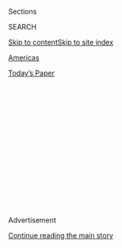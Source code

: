 <div id="app">

<div>

<div>

<div>

<div class="NYTAppHideMasthead css-1q2w90k e1suatyy0">

<div class="section css-ui9rw0 e1suatyy2">

<div class="css-eph4ug er09x8g0">

<div class="css-6n7j50">

</div>

<span class="css-1dv1kvn">Sections</span>

<div class="css-10488qs">

<span class="css-1dv1kvn">SEARCH</span>

</div>

[Skip to content](#site-content)[Skip to site
index](#site-index)

</div>

<div id="masthead-section-label" class="css-1wr3we4 eaxe0e00">

[Americas](https://www.nytimes3xbfgragh.onion/section/world/americas)

</div>

<div class="css-10698na e1huz5gh0">

</div>

</div>

<div id="masthead-bar-one" class="section hasLinks css-15hmgas e1csuq9d3">

<div class="css-uqyvli e1csuq9d0">

</div>

<div class="css-1uqjmks e1csuq9d1">

</div>

<div class="css-9e9ivx">

[](https://myaccount.nytimes3xbfgragh.onion/auth/login?response_type=cookie&client_id=vi)

</div>

<div class="css-1bvtpon e1csuq9d2">

[Today’s
Paper](https://www.nytimes3xbfgragh.onion/section/todayspaper)

</div>

</div>

</div>

</div>

<div data-aria-hidden="false">

<div id="site-content" data-role="main">

<div>

<div class="css-1aor85t" style="opacity:0.000000001;z-index:-1;visibility:hidden">

<div class="css-1hqnpie">

<div class="css-epjblv">

<span class="css-17xtcya">[Americas](/section/world/americas)</span><span class="css-x15j1o">|</span><span class="css-fwqvlz">As
Trump Orders Wall, Mexico’s President Considers Canceling U.S.
Trip</span>

</div>

<div class="css-k008qs">

<div class="css-1iwv8en">

<span class="css-18z7m18"></span>

<div>

</div>

</div>

<span class="css-1n6z4y">https://nyti.ms/2ktMun5</span>

<div class="css-1705lsu">

<div class="css-4xjgmj">

<div class="css-4skfbu" data-role="toolbar" data-aria-label="Social Media Share buttons, Save button, and Comments Panel with current comment count" data-testid="share-tools">

  - 
  - 
  - 
  - 
    
    <div class="css-6n7j50">
    
    </div>

  - 
  - 

</div>

</div>

</div>

</div>

</div>

</div>

<div class="css-13pd83m">

</div>

<div id="top-wrapper" class="css-1sy8kpn">

<div id="top-slug" class="css-l9onyx">

Advertisement

</div>

[Continue reading the main
story](#after-top)

<div class="ad top-wrapper" style="text-align:center;height:100%;display:block;min-height:250px">

<div id="top" class="place-ad" data-position="top" data-size-key="top">

</div>

</div>

<div id="after-top">

</div>

</div>

<div id="sponsor-wrapper" class="css-1hyfx7x">

<div id="sponsor-slug" class="css-19vbshk">

Supported by

</div>

[Continue reading the main
story](#after-sponsor)

<div id="sponsor" class="ad sponsor-wrapper" style="text-align:center;height:100%;display:block">

</div>

<div id="after-sponsor">

</div>

</div>

<div class="css-1vkm6nb ehdk2mb0">

# As Trump Orders Wall, Mexico’s President Considers Canceling U.S. Trip

</div>

<div class="css-79elbk" data-testid="photoviewer-wrapper">

<div class="css-z3e15g" data-testid="photoviewer-wrapper-hidden">

</div>

<div class="css-1a48zt4 ehw59r15" data-testid="photoviewer-children">

![<span class="css-16f3y1r e13ogyst0" data-aria-hidden="true">President
Enrique Peña Nieto of Mexico before giving a foreign policy speech this
week in Mexico City. He has so far resisted pressure to respond more
forcefully to President Trump’s
provocations.</span><span class="css-cnj6d5 e1z0qqy90" itemprop="copyrightHolder"><span class="css-1ly73wi e1tej78p0">Credit...</span><span><span>Ronaldo
Schemidt/Agence France-Presse — Getty
Images</span></span></span>](https://static01.graylady3jvrrxbe.onion/images/2017/01/26/world/26mexico/26mexico-articleInline.jpg?quality=75&auto=webp&disable=upscale)

</div>

</div>

<div class="css-xt80pu e12qa4dv0">

<div class="css-18e8msd">

<div class="css-vp77d3 epjyd6m0">

<div class="css-1baulvz">

By [<span class="css-1baulvz last-byline" itemprop="name">Azam
Ahmed</span>](http://www.nytimes3xbfgragh.onion/by/azam-ahmed)

</div>

</div>

  - Jan. 25,
    2017

  - 
    
    <div class="css-4xjgmj">
    
    <div class="css-d8bdto" data-role="toolbar" data-aria-label="Social Media Share buttons, Save button, and Comments Panel with current comment count" data-testid="share-tools">
    
      - 
      - 
      - 
      - 
        
        <div class="css-6n7j50">
        
        </div>
    
      - 
      - 
    
    </div>
    
    </div>

</div>

</div>

<div class="section meteredContent css-1r7ky0e" name="articleBody" itemprop="articleBody">

<div class="css-1fanzo5 StoryBodyCompanionColumn">

<div class="css-53u6y8">

MEXICO CITY — When Donald J. Trump called some Mexican immigrants
rapists, threatened to deport millions of them and promised to build a
wall to keep others out, Mexican officials counseled caution, saying it
was merely bluster from an unlikely candidate who, if elected, would
never follow through.

Now, after just five days in office, President Trump is looking a lot
like Candidate Trump — and the Mexicans are furious.

With just a few strokes of the pen on Wednesday, the new American
president signed an executive order to beef up the nation’s deportation
force and start construction on a new wall between the nations. Adding
to the perceived insult was the timing of the order: It came on the
first day of talks between top Mexican officials and their counterparts
in Washington, and just days before a meeting between the two countries’
presidents.

The action was enough to prompt President Enrique Peña Nieto of Mexico
to consider scrapping his plans to visit the White House on Tuesday,
according to Mexican officials. In a video message delivered over
Twitter on Wednesday night, Mr. Peña Nieto did not address whether he
would cancel the meeting, saying only that future steps would be taken
in consultation with the country’s lawmakers. Instead, he reiterated his
commitment to protect the interests of Mexico and the Mexican people,
and chided the move in Washington to continue with the wall.

</div>

</div>

<div class="css-1fanzo5 StoryBodyCompanionColumn">

<div class="css-53u6y8">

“I regret and condemn the United States’ decision to continue with the
construction of a wall that, for years now, far from uniting us, divides
us,” he said.

It mattered little to Mexicans whether Mr. Trump’s order would receive
congressional approval or the funding required to fulfill it.

The perceived insults endured during the campaign had finally turned
into action. Decades of friendly relations between the nations — on
matters involving trade, security and migration — seemed to be
unraveling.

</div>

</div>

![<span class="css-16f3y1r e13ogyst0">President Trump ordered the
construction of a Mexican border wall in January. The contentious pledge
to build a wall and force Mexico — or Congress — to pay for it has been
a touchstone of his
presidency.</span><span class="css-cch8ym"><span class="css-1dv1kvn">Credit</span><span class="css-cnj6d5 e1z0qqy90" itemprop="copyrightHolder"><span class="css-1ly73wi e1tej78p0">Credit...</span><span>Lucy
Nicholson/Reuters</span></span></span>](https://static01.graylady3jvrrxbe.onion/images/2017/08/24/multimedia/24dc-wall/merlin-to-scoop-126242489-947823-videoSixteenByNine3000.jpg)

<div class="css-1fanzo5 StoryBodyCompanionColumn">

<div class="css-53u6y8">

Calls began to come in from across the political spectrum for Mr. Peña
Nieto to cancel his visit, and to respond with greater fortitude to the
perceived menace from President Trump. On Twitter, Mr. Trump’s action
was referred to by politicians and historians as a “an offense to
Mexico,” a “slap in the face” and a “monument to lies.”

</div>

</div>

<div class="css-1fanzo5 StoryBodyCompanionColumn">

<div class="css-53u6y8">

Historians said that not since President Calvin Coolidge threatened to
invade a “Soviet Mexico” had the United States so deeply antagonized the
Mexican populace.

“It is an unprecedented moment for the bilateral relationship,” said
Genaro Lozano, a professor at the Iberoamerican University in Mexico
City. “In the 19th century, we fought a war with the U.S.; now we find
ourselves in a low-intensity war, a commercial one over Nafta and an
immigration war due to the measures he just announced.”

The fear of many in Mexico is that Mr. Trump’s remarks will force Mr.
Peña Nieto’s hand. While the Mexican president has opted for dialogue
over confrontation, the building pressure, and perceived slights, could
complicate his agenda.

That could ultimately lead to disastrous consequences. With Nafta gone,
both countries would be likely to suffer significant damage to their
economies, and Mexico could see a sharp decline in foreign investment.
The United States, meanwhile, might find its southern neighbor far less
willing to cooperate on issues of security.

Pressure from the political opposition could also color the Mexican
government’s response. During a rally, the leftist politician Andrés
Manuel López Obrador asked for Mr. Peña Nieto to appeal to the United
Nations and accused Mr. Trump of “violating human rights” and of racism.

Mr. López Obrador, who ran a close race against Mr. Peña Nieto for
president in 2012, said the actions by Mr. Trump on Wednesday were “a
great opportunity for Peña to begin his defense of Mexican immigrants,
with steadiness and dignity.”

And while Mexico does not want a war of words — or a trade war — with
Washington, the dynamic has already started to change. In recent days,
top government officials said they would be [willing to walk away from
Nafta](https://www.nytimes3xbfgragh.onion/2017/01/24/world/americas/trump-mexico-nafta.html)
if the negotiations did not suit Mexico’s interests. That position was
unthinkable even a few months ago.

</div>

</div>

<div class="css-1fanzo5 StoryBodyCompanionColumn">

<div class="css-53u6y8">

For a new American president, Mr. Trump is both well known in Mexico and
widely disliked. His remarks have unified an otherwise fractious
country, where corruption, a shaky rule of law and economic struggles
have alienated many and kept them from becoming politically engaged. As
Mr. Trump’s promises have begun to materialize into action, the public
discourse is changing.

</div>

</div>

<div class="css-79elbk" data-testid="photoviewer-wrapper">

<div class="css-z3e15g" data-testid="photoviewer-wrapper-hidden">

</div>

<div class="css-1a48zt4 ehw59r15" data-testid="photoviewer-children">

![<span class="css-16f3y1r e13ogyst0" data-aria-hidden="true">Mexico’s
foreign minister, Luis Videgaray, orchestrated Donald J. Trump’s visit
to Mexico during the campaign last year, when he was finance
minister.</span><span class="css-cnj6d5 e1z0qqy90" itemprop="copyrightHolder"><span class="css-1ly73wi e1tej78p0">Credit...</span><span>Edgard
Garrido/Reuters</span></span>](https://static01.graylady3jvrrxbe.onion/images/2017/01/26/world/26mexico2/26mexico2-articleInline.jpg?quality=75&auto=webp&disable=upscale)

</div>

</div>

<div class="css-1fanzo5 StoryBodyCompanionColumn">

<div class="css-53u6y8">

Some fear the worst.

“Diplomatic relations are ever changing, never static, but there is a
real concern that this wall, as a powerful symbol of national resolve,
will unleash a blunt, raw nationalism in Mexico,” said Allert
Brown-Gort, a professor of international relations at the Autonomous
Technological Institute of Mexico. “It would be similar to the one the
American government is showing, and would undermine all efforts for the
relations to go back to their normal state.”

The Trump broadside on Wednesday, coming as the Mexican foreign
minister, Luis Videgaray, was to begin preliminary talks in Washington,
was a new low in bilateral relations.

Mr. Videgaray orchestrated Mr. Trump’s visit to Mexico during the
campaign last year, when he was finance minister. The move drew such
widespread condemnation that [Mr. Videgaray
resigned.](https://www.nytimes3xbfgragh.onion/2016/09/08/world/americas/mexico-finance-minister-luis-videgaray-resigns.html)

After Mr. Trump’s victory, Mr. Videgaray’s fortunes revived and he
became foreign minister. But any hope that his invitation to Washington
could be leveraged in Mexico’s favor now seem dashed.

Many Mexicans said conciliatory gestures were no longer an option.

“It’s like we are Charlie Brown and they are Lucy with the football,”
said Jorge Castañeda, a former foreign minister. “Peña is a weak
president in a weak country at a weak moment, but he has to find a way
to get some official backbone.”

</div>

</div>

<div class="css-1fanzo5 StoryBodyCompanionColumn">

<div class="css-53u6y8">

Still, despite the outrage, there was a recognition that the action was
more political than substantive, like the wall itself. A meaningful
stretch of the United States border is already lined with a wall, and
illegal immigration persists.

“Symbolic gestures are not going to change the fact that we’re neighbors
and that our countries will affect each other in perpetuity,” said
Carlos Pascual, a former United States ambassador to Mexico. “We have no
choice but to keep working for better solutions.”

Others took talk of a wall with a grain of salt, figuring Mexican
creativity, or ingenuity, would render it useless anyway.

“This is just politics, it won’t upend life in Mexico,” said Ariel
Najum, 39, who runs a family business. “You know how Mexicans are: If
they go high, we go underneath, with tunnels.”

</div>

</div>

</div>

<div>

</div>

<div>

</div>

<div>

</div>

<div>

<div id="bottom-wrapper" class="css-1ede5it">

<div id="bottom-slug" class="css-l9onyx">

Advertisement

</div>

[Continue reading the main
story](#after-bottom)

<div id="bottom" class="ad bottom-wrapper" style="text-align:center;height:100%;display:block;min-height:90px">

</div>

<div id="after-bottom">

</div>

</div>

</div>

</div>

</div>

## Site Index

<div>

</div>

## Site Information Navigation

  - [© <span>2020</span> <span>The New York Times
    Company</span>](https://help.nytimes3xbfgragh.onion/hc/en-us/articles/115014792127-Copyright-notice)

<!-- end list -->

  - [NYTCo](https://www.nytco.com/)
  - [Contact
    Us](https://help.nytimes3xbfgragh.onion/hc/en-us/articles/115015385887-Contact-Us)
  - [Work with us](https://www.nytco.com/careers/)
  - [Advertise](https://nytmediakit.com/)
  - [T Brand Studio](http://www.tbrandstudio.com/)
  - [Your Ad
    Choices](https://www.nytimes3xbfgragh.onion/privacy/cookie-policy#how-do-i-manage-trackers)
  - [Privacy](https://www.nytimes3xbfgragh.onion/privacy)
  - [Terms of
    Service](https://help.nytimes3xbfgragh.onion/hc/en-us/articles/115014893428-Terms-of-service)
  - [Terms of
    Sale](https://help.nytimes3xbfgragh.onion/hc/en-us/articles/115014893968-Terms-of-sale)
  - [Site
    Map](https://spiderbites.nytimes3xbfgragh.onion)
  - [Help](https://help.nytimes3xbfgragh.onion/hc/en-us)
  - [Subscriptions](https://www.nytimes3xbfgragh.onion/subscription?campaignId=37WXW)

</div>

</div>

</div>

</div>

